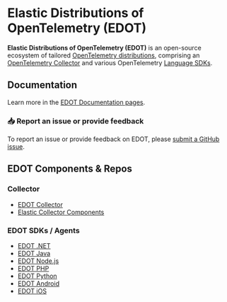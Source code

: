 # Elastic Distributions of OpenTelemetry (EDOT)

**Elastic Distributions of OpenTelemetry (EDOT)** is an open-source ecosystem of tailored [OpenTelemetry distributions](https://opentelemetry.io/docs/concepts/distributions/), comprising an [OpenTelemetry Collector](https://opentelemetry.io/docs/collector/) and various OpenTelemetry [Language SDKs](https://opentelemetry.io/docs/languages/).

## Documentation
Learn more in the [EDOT Documentation pages](https://elastic.github.io/opentelemetry/).

### 📥 Report an issue or provide feedback
To report an issue or provide feedback on EDOT, please [submit a GitHub issue](https://github.com/elastic/opentelemetry/issues/new/choose).

## EDOT Components & Repos

### Collector

- [EDOT Collector](https://github.com/elastic/elastic-agent/tree/main/internal/pkg/otel)
- [Elastic Collector Components](https://github.com/elastic/opentelemetry-collector-components)

### EDOT SDKs / Agents

- [EDOT .NET](https://github.com/elastic/elastic-otel-dotnet)
- [EDOT Java](https://github.com/elastic/elastic-otel-java)
- [EDOT Node.js](https://github.com/elastic/elastic-otel-node)
- [EDOT PHP](https://github.com/elastic/elastic-otel-php)
- [EDOT Python](https://github.com/elastic/elastic-otel-python)
- [EDOT Android](https://github.com/elastic/apm-agent-android)
- [EDOT iOS](https://github.com/elastic/apm-agent-ios)